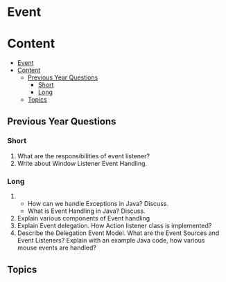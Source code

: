 # Event

# Content

- [Event](#event)
- [Content](#content)
  - [Previous Year Questions](#previous-year-questions)
    - [Short](#short)
    - [Long](#long)
  - [Topics](#topics)

## Previous Year Questions

### Short

1. What are the responsibilities of event listener?
2. Write about Window Listener Event Handling.

### Long

1. - How can we handle Exceptions in Java? Discuss.
   - What is Event Handling in Java? Discuss.
2. Explain various components of Event handling
3. Explain Event delegation. How Action listener class is implemented?
4. Describe the Delegation Event Model. What are the Event Sources and Event Listeners?
   Explain with an example Java code, how various mouse events are handled?

## Topics

